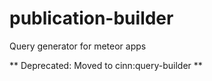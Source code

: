 # publication-builder
Query generator for meteor apps

** Deprecated: Moved to cinn:query-builder **
